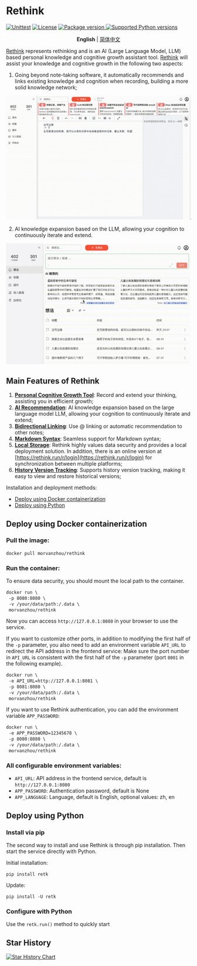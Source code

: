# Rethink

[![Unittest](https://github.com/MorvanZhou/rethink/actions/workflows/python-tests.yml/badge.svg)](https://github.com/MorvanZhou/rethink/actions/workflows/python-tests.yml)
[![License](https://img.shields.io/github/license/MorvanZhou/rethink)](https://github.com/MorvanZhou/rethink/blob/master/LICENSE)
<a href="https://pypi.org/project/retk" target="_blank">
<img src="https://img.shields.io/pypi/v/retk?color=%2334D058&label=pypi%20package" alt="Package version">
</a>
<a href="https://pypi.org/project/retk" target="_blank">
<img src="https://img.shields.io/pypi/pyversions/retk.svg?color=%2334D058" alt="Supported Python versions">
</a>

<p align="center">
  <strong>English</strong> | <a href="README_ZH.md" target="_blank">简体中文</a>
</p>


[Rethink](https://rethink.run) represents rethinking and is an AI (Large Language Model, LLM)
based personal knowledge and cognitive growth assistant tool.
[Rethink](https://rethink.run) will assist your knowledge and cognitive growth in the following two aspects:

1. Going beyond note-taking software,
   it automatically recommends and links existing knowledge and cognition when recording,
   building a more solid knowledge network;

![internal link](https://github.com/MorvanZhou/rethink/raw/main/img/linking.gif)

2. AI knowledge expansion based on the LLM, allowing your cognition to continuously iterate and extend.

![AI recommend](https://github.com/MorvanZhou/rethink/raw/main/img/ai-recommend.gif)

## Main Features of Rethink

1. **[Personal Cognitive Growth Tool](https://rethink.run/start/#personal-cognitive-growth-tool)**:
   Record and extend your thinking, assisting you in efficient growth;
2. **[AI Recommendation](https://rethink.run/guide/use/ai-extend.html)**:
   AI knowledge expansion based on the large language model LLM, allowing your cognition to continuously iterate and
   extend;
3. **[Bidirectional Linking](https://rethink.run/guide/use/recommend.html)**:
   Use @ linking or automatic recommendation to other notes;
4. **[Markdown Syntax](https://rethink.run/guide/use/markdown.html)**: Seamless support for Markdown syntax;
5. **[Local Storage](https://rethink.run/guide/self-hosted/install.html)**:
   Rethink highly values data security and provides a local deployment solution.
   In addition, there is an online version at [https://rethink.run/r/login](https://rethink.run/r/login) for
   synchronization between multiple platforms;
6. **[History Version Tracking](https://rethink.run/guide/use/history.html)**:
   Supports history version tracking, making it easy to view and restore historical versions;

Installation and deployment methods:

- [Deploy using Docker containerization](#deploy-using-docker-containerization)
- [Deploy using Python](#deploy-using-python)

## Deploy using Docker containerization

### Pull the image:

```shell
docker pull morvanzhou/rethink
```

### Run the container:

To ensure data security, you should mount the local path to the container.

```shell
docker run \
 -p 8080:8080 \
 -v /your/data/path:/.data \
 morvanzhou/rethink
```

Now you can access `http://127.0.0.1:8080` in your browser to use the service.

If you want to customize other ports, in addition to modifying the first half of the `-p` parameter, you also need to
add an environment variable `API_URL` to redirect the API address in the frontend service:
Make sure the port number in `API_URL` is consistent with the first half of the `-p` parameter (port `8001` in the
following example).

```shell 
docker run \
 -e API_URL=http://127.0.0.1:8081 \
 -p 8081:8080 \
 -v /your/data/path:/.data \
 morvanzhou/rethink
```

If you want to use Rethink authentication, you can add the environment variable `APP_PASSWORD`:

```shell
docker run \
 -e APP_PASSWORD=12345678 \
 -p 8080:8080 \
 -v /your/data/path:/.data \
 morvanzhou/rethink
```

### All configurable environment variables:

- `API_URL`: API address in the frontend service, default is `http://127.0.0.1:8080`
- `APP_PASSWORD`: Authentication password, default is None
- `APP_LANGUAGE`: Language, default is English, optional values: zh, en

## Deploy using Python

### Install via pip

The second way to install and use Rethink is through pip installation. Then start the service directly with Python.

Initial installation:

```shell
pip install retk
```

Update:

```shell
pip install -U retk
```

### Configure with Python

Use the `retk.run()` method to quickly start

## Star History

<a href="https://star-history.com/?utm_source=bestxtools.com#MorvanZhou/rethink&Date">
  <picture>
    <source media="(prefers-color-scheme: dark)" srcset="https://api.star-history.com/svg?repos=MorvanZhou/rethink&type=Date&theme=dark" />
    <source media="(prefers-color-scheme: light)" srcset="https://api.star-history.com/svg?repos=MorvanZhou/rethink&type=Date" />
    <img alt="Star History Chart" src="https://api.star-history.com/svg?repos=MorvanZhou/rethink&type=Date" />
  </picture>
</a>

